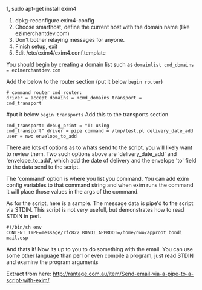 
1, sudo apt-get install exim4
1. dpkg-reconfigure exim4-config
1. Choose smarthost, define the current host with the domain name (like ezimerchantdev.com)
1. Don't bother relaying messages for anyone.
1. Finish setup, exit 
1. Edit /etc/exim4/exim4.conf.template

You should begin by creating a domain list such as
`domainlist cmd_domains = ezimerchantdev.com`

Add the below to the router section
(put it below `begin router`)
<code><pre># command router
cmd_router:
  driver = accept
  domains = +cmd_domains
  transport = cmd_transport</code></pre>

#put it below `begin transports`
Add this to the transports section
<code><pre>cmd_transport:
  debug_print = "T: using cmd_transport"
  driver = pipe
  command = /tmp/test.pl
  delivery_date_add
  user = nwo
  envelope_to_add</code></pre>

There are lots of options as to whats send to the script, you will likely want to review them. Two such options above are 'delivery_date_add' and 'envelope_to_add', which add the date of delivery and the envelope 'to' field to the data send to the script. 

The 'command' option is where you list you command. You can add exim config variables to that command string and when exim runs the command it will place those values in the args of the command. 

As for the script, here is a sample. The message data is pipe'd to the script via STDIN. This script is not very usefull, but demonstrates how to read STDIN in perl.
<code><pre>#!/bin/sh
env CONTENT_TYPE=message/rfc822 BONDI_APPROOT=/home/nwo/approot bondi mail.esp</code></pre>

And thats it! Now its up to you to do something with the email. You can use some other language than perl or even compile a program, just read STDIN and examine the program arguments

Extract from here: http://rantage.com.au/item/Send-email-via-a-pipe-to-a-script-with-exim/